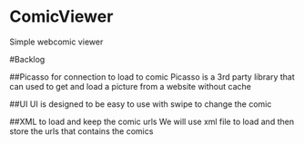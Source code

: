# ComicViewer
Simple webcomic viewer

#Backlog

##Picasso for connection to load to comic
Picasso is a 3rd party library that can used to get and load a picture from a website without cache

##UI
UI is designed to be easy to use with swipe to change the comic

##XML to load and keep the comic urls
We will use xml file to load and then store the urls that contains the comics
